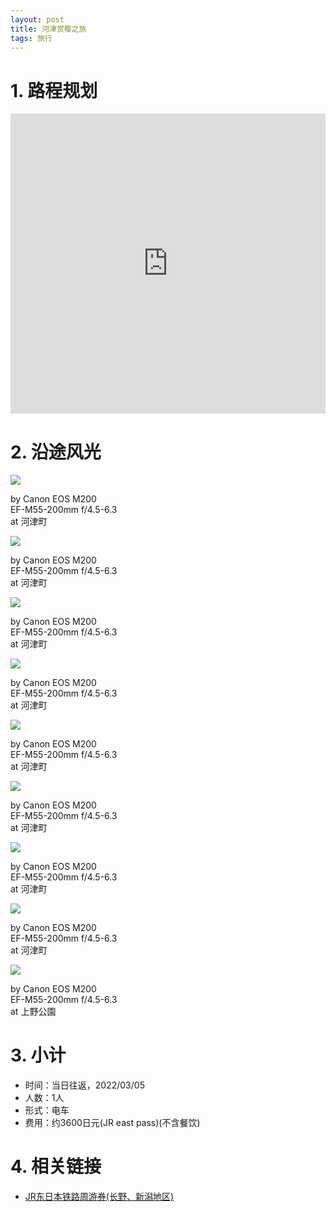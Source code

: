 ```yaml
---
layout: post
title: 河津赏樱之旅
tags: 旅行
---
```


# 1. 路程规划

<iframe src="https://www.google.com/maps/embed?pb=!1m18!1m12!1m3!1d104866.26745885951!2d138.8807227033843!3d34.77899144489431!2m3!1f0!2f0!3f0!3m2!1i1024!2i768!4f13.1!3m3!1m2!1s0x6019e41a83f74d67%3A0x9abc1a3ecf59e4b3!2z6Z2Z5YaI5Y6_6LS66IyC6YOh5rKz5rSl55S6!5e0!3m2!1szh-CN!2sjp!4v1646483487708!5m2!1szh-CN!2sjp" width="100%" height="480" style="border:0;" loading="lazy"></iframe>

# 2. 沿途风光

<div class="gallery">
    <div class="item">
        <img src="/assets/src/a-travel-at-kawazu/pic1.jpeg">
        <p>by Canon EOS M200<br>EF-M55-200mm f/4.5-6.3<br>at 河津町</p>
    </div>
    <div class="item">
        <img src="/assets/src/a-travel-at-kawazu/pic2.jpeg">
        <p>by Canon EOS M200<br>EF-M55-200mm f/4.5-6.3<br>at 河津町</p>
    </div>
    <div class="item">
        <img src="/assets/src/a-travel-at-kawazu/pic3.jpeg">
        <p>by Canon EOS M200<br>EF-M55-200mm f/4.5-6.3<br>at 河津町</p>
    </div>
    <div class="item">
        <img src="/assets/src/a-travel-at-kawazu/pic4.jpeg">
        <p>by Canon EOS M200<br>EF-M55-200mm f/4.5-6.3<br>at 河津町</p>
    </div>
    <div class="item">
        <img src="/assets/src/a-travel-at-kawazu/pic5.jpeg">
        <p>by Canon EOS M200<br>EF-M55-200mm f/4.5-6.3<br>at 河津町</p>
    </div>
    <div class="item">
        <img src="/assets/src/a-travel-at-kawazu/pic6.jpeg">
        <p>by Canon EOS M200<br>EF-M55-200mm f/4.5-6.3<br>at 河津町</p>
    </div>
    <div class="item">
        <img src="/assets/src/a-travel-at-kawazu/pic7.jpeg">
        <p>by Canon EOS M200<br>EF-M55-200mm f/4.5-6.3<br>at 河津町</p>
    </div>
    <div class="item">
        <img src="/assets/src/a-travel-at-kawazu/pic8.jpeg">
        <p>by Canon EOS M200<br>EF-M55-200mm f/4.5-6.3<br>at 河津町</p>
    </div>
    <div class="item">
        <img src="/assets/src/a-travel-at-kawazu/pic9.jpeg">
        <p>by Canon EOS M200<br>EF-M55-200mm f/4.5-6.3<br>at 上野公園</p>
    </div>
</div>

# 3. 小计

- 时间：当日往返，2022/03/05
- 人数：1人
- 形式：电车
- 费用：约3600日元(JR east pass)(不含餐饮)

# 4. 相关链接

- [JR东日本铁路周游券(长野、新潟地区)](https://www.jreast.co.jp/multi/zh-CHS/pass/eastpass_n.html)
